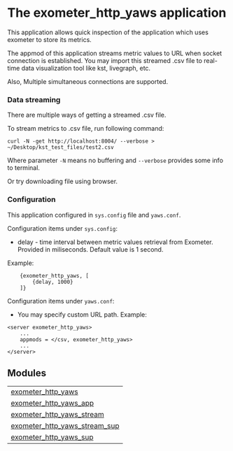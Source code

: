 

# The exometer_http_yaws application #

This application allows quick inspection of the application which
uses exometer to store its metrics.

The appmod of this application streams metric values to URL when socket connection is
established. You may import this streamed .csv file to real-time data
visualization tool like kst, livegraph, etc.

Also, Multiple simultaneous connections are supported.


### <a name="Data_streaming">Data streaming</a> ###

There are multiple ways of getting a streamed .csv file.

To stream metrics to .csv file, run following command:

```
curl -N -get http://localhost:8004/ --verbose > ~/Desktop/kst_test_files/test2.csv
```

Where parameter `-N` means no buffering and `--verbose` provides some info to terminal.

Or try downloading file using browser.


### <a name="Configuration">Configuration</a> ###

This application configured in `sys.config` file and `yaws.conf`.

Configuration items under `sys.config`:
* delay - time interval between metric values retrieval from Exometer.
Provided in miliseconds. Default value is 1 second.

Example:

```
    {exometer_http_yaws, [
        {delay, 1000}
    ]}
```

Configuration items under `yaws.conf`:

* You may specify custom URL path.
Example:

```
<server exometer_http_yaws>
    ...
    appmods = </csv, exometer_http_yaws>
    ...
</server>
```


## Modules ##


<table width="100%" border="0" summary="list of modules">
<tr><td><a href="exometer_http_yaws.md" class="module">exometer_http_yaws</a></td></tr>
<tr><td><a href="exometer_http_yaws_app.md" class="module">exometer_http_yaws_app</a></td></tr>
<tr><td><a href="exometer_http_yaws_stream.md" class="module">exometer_http_yaws_stream</a></td></tr>
<tr><td><a href="exometer_http_yaws_stream_sup.md" class="module">exometer_http_yaws_stream_sup</a></td></tr>
<tr><td><a href="exometer_http_yaws_sup.md" class="module">exometer_http_yaws_sup</a></td></tr></table>

